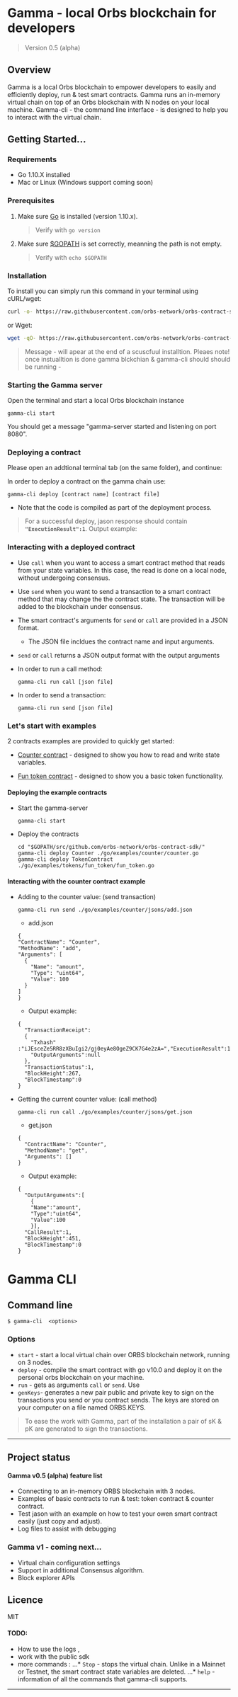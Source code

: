 # Gamma - local Orbs blockchain for developers
>Version  0.5 (alpha)


## Overview
Gamma is a local Orbs blockchain to empower developers to easily and efficiently deploy, run & test smart contracts.<enter>
Gamma runs an in-memory virtual chain on top of an Orbs blockchain with N nodes on your local machine. 
Gamma-cli - the command line interface - is designed to help you to interact with the virtual chain. 


## Getting Started... 

### Requirements
- Go 1.10.X installed 
- Mac or Linux (Windows support coming soon)

### Prerequisites

1. Make sure [Go](https://golang.org/doc/install) is installed (version 1.10.x).
  
    > Verify with `go version`

2. Make sure [$GOPATH](https://github.com/golang/go/wiki/SettingGOPATH) is set correctly, meanning the path is not empty.
   
    > Verify with `echo $GOPATH`
    

### Installation 
To install you can simply run this command in your terminal using cURL/wget:

```sh
curl -o- https://raw.githubusercontent.com/orbs-network/orbs-contract-sdk/master/install.sh | bash
```

or Wget:

```sh
wget -qO- https://raw.githubusercontent.com/orbs-network/orbs-contract-sdk/master/install.sh | bash
```
> Message  - will apear at the end of a scuscfuul installtion. Pleaes note! once instualltion is done gamma blckchian & gamma-cli should should be running - 

### Starting the Gamma server
Open the terminal and start a local Orbs blockchain instance <enter>
  ```
  gamma-cli start
  ``` 
  You should get a message "gamma-server started and listening on port 8080".

### Deploying a contract

Please open an addtional terminal tab (on the same folder), and continue: 

In order to deploy a contract on the gamma chain use:
  ```
  gamma-cli deploy [contract name] [contract file]
  ```
  *  Note that the code is compiled as part of the deployment process.
 
 > For a successful deploy, jason response should contain **`"ExecutionResult":1`**.
> Output example: 

### Interacting with a deployed contract
* Use `call` when you want to access a smart contract method that reads from your state variables. In this case, the read is done on a local node, without undergoing consensus. 
* Use `send` when you want to send a transaction to a smart contract method that may change the the contract state. The transaction will be added to the blockchain under consensus.

* The smart contract's arguments for `send` or `call` are provided in a JSON format.
  * The JSON file incldues the contract name and input arguments.
* `send` or `call` returns a JSON output format with the output arguments
   
* In order to run a call method:
  ```
  gamma-cli run call [json file]
  ```

* In order to send a transaction:
  ```
  gamma-cli run send [json file]
  ```


### Let's start with examples 

2 contracts examples are provided to quickly get started:
* [Counter contract](https://github.com/orbs-network/orbs-contract-sdk/tree/master/go/examples/counter "Counter Contract") - designed to show you how to read and write state variables.
  
* [Fun token contract](https://github.com/orbs-network/orbs-contract-sdk/tree/master/go/examples/tokens/fun_token "fun token contract") - designed to show you a basic token functionality.

#### Deploying the example contracts  
* Start the gamma-server
  ```
  gamma-cli start
  ```

* Deploy the contracts
  ```
  cd "$GOPATH/src/github.com/orbs-network/orbs-contract-sdk/"
  gamma-cli deploy Counter ./go/examples/counter/counter.go
  gamma-cli deploy TokenContract ./go/examples/tokens/fun_token/fun_token.go
  ```

#### Interacting with the counter contract example

* Adding to the counter value: (send transaction)
  ```
  gamma-cli run send ./go/examples/counter/jsons/add.json
  ```
  * add.json
  ```
  {
  "ContractName": "Counter",
  "MethodName": "add",
  "Arguments": [
    {
      "Name": "amount",
      "Type": "uint64",
      "Value": 100
    }
  ]
  }
  ```

  * Output example:
  ```
  {
    "TransactionReceipt": 
    {
      "Txhash" :"iJEsceZe5RR8zXBuIgi2/gj0eyAe8OgeZ9CK7G4e2zA=","ExecutionResult":1,
      "OutputArguments":null
    },
    "TransactionStatus":1,
    "BlockHeight":267,
    "BlockTimestamp":0
  }
  ```

* Getting the current counter value: (call method)
  ```
  gamma-cli run call ./go/examples/counter/jsons/get.json
  ```
  * get.json
  ```
  {
    "ContractName": "Counter",
    "MethodName": "get",
    "Arguments": []
  }
  ```
  * Output example:
  ```
  {
    "OutputArguments":[
      {
      "Name":"amount",
      "Type":"uint64",
      "Value":100
      }],
    "CallResult":1,
    "BlockHeight":451,
    "BlockTimestamp":0
  }
  ```
  
<!---

### Installation 
To install you can simply run this command in your terminal using cURL/wget:

```sh
curl -o- https://raw.githubusercontent.com/orbs-network/orbs-contract-sdk/master/install.sh | bash
```

or Wget:

```sh
wget -qO- https://raw.githubusercontent.com/orbs-network/orbs-contract-sdk/master/install.sh | bash
```

### Let's start with examples 

2 contracts examples are provided to quickly get started:
> * [Counter contract](https://github.com/orbs-network/orbs-contract-sdk/tree/master/go/examples/counter "Counter Contract") - designed to show you how to read and write state variables.<ENTER>
> * [Fun token contract] (https://github.com/orbs-network/orbs-contract-sdk/tree/master/go/examples/tokens/fun_token "fun token contract")- designed to show you a basic token functionality.

**Steps to deploy the example contracts**  

* **Step 1**: Open the terminal & restart and start local ORBS blockchain instance <enter>
  `$ gamma-cli -start`. You should get a message "Your personal ORBS blockchain is ready for use"
* **Step 2** : Deploy your contract `$ gamma-cli deploy [contract file pathn] ` , you should get a message "Contract [file name] was deployed successfully".<enter>
          Please note that the code was compiled - part of the deployment process to save time.

> Code to start the local virtual chain and deploy the 2 contracts: 
``` 
gamma-cli start
gamma-cli deploy /examples/tokens/fun_token/fun_token.go
gamma-cli deploy /examples/counter/counter/fun_token.go
``` 

**Steps to test using Call or Send:**
* Use `call` when you want to access a smart contract method that reads from your state variables. In this case, the read will be done with no need to run the consensus. 
* Use `send` when you want to acess a smart contract method that also writes to the blockchain. This means that a condenses should be reached.

>Please note that the smart contract's arguments expected in `send` or `run` should be written in a jason format. 
> Example of jason  files can be downloaded here: [Counter jason ](https://github.com/orbs-network/orbs-contract-sdk/tree/master/go/examples/counter/tests) and [fun token jason]( https://github.com/orbs-network/orbs-contract-sdk/tree/master/go/examples/tokens/fun_token/tests )
```go
DROR\ ODED PLEASE ADD A CODE EXMAPLE HERE ONCE RUNNING IT
```
**Steps to test using the test files:**

We provided you corresponding test files for the examples.
> Test files can be downloaded: [Counter tests ](https://github.com/orbs-network/orbs-contract-sdk/tree/master/go/examples/counter/tests) and [fun token tests]( https://github.com/orbs-network/orbs-contract-sdk/tree/master/go/examples/tokens/fun_token/tests )
* **Step 1**: In the terminal `$ go [test file path]`. 
* **Step 2**: you should in the terminal the expected test results and actual results, including an indication of "yes" or "no" if the test passed. 

``` 
gamma-cli start
gamma-cli deploy /examples/tokens/fun_token/fun_token.go
gamma-cli deploy /examples/counter/counter/fun_token.go
``` 
-- TODO: ADD screenshots            
<p align="center">
  <img src="tbd?raw=true")
</p>

*

# Deploy & test your own contract  

>Make sure the ORBS blockchain is on. If not please use the `start` command.<enter>
 Please use a GO file, the `deploy`- also includes compilation with GO v1.10.x.
 
* Step 1: deploy your contract, using `deploy`
* Step 2: Test your contract using `run` or `$ GO test_file_name.go` 

--->

# Gamma CLI

## Command line

`$ gamma-cli  <options>`

### Options 

* `start`  - start a local virtual chain over ORBS blockchain network, running on 3 nodes. 
* `deploy` - compile the smart contract with go v10.0 and deploy it on the personal orbs blockchain on your machine. 
* `run`    - gets as arguments `call` or `send`. Use 
* `genKeys`- generates a new pair public and private key to sign on the transactions you send or you contract sends. 
             The keys are stored on your computer on a file named ORBS.KEYS.

>To ease the work with Gamma, part of the installation a pair of sK & pK are generated to sign the transactions.

---

## Project status

#### Gamma v0.5 (alpha) feature list

- Connecting to an in-memory ORBS blockchain with 3 nodes.
- Examples of basic contracts to run & test: token contract & counter contract. 
- Test jason with an example on how to test your owen smart contract easily (just copy and adjust). 
- Log files to assist with debugging


### Gamma v1 - coming next...
- Virtual chain configuration settings
- Support in additional Consensus algorithm.
- Block explorer APIs

## Licence  
MIT

#### TODO:
- How to use the logs , 
- work with the public sdk
- more commands : 
...* `Stop`   - stops the virtual chain. Unlike in a Mainnet or Testnet, the smart contract state variables are deleted. 
...* `help`   - information of all the commands that gamma-cli supports. 



---
